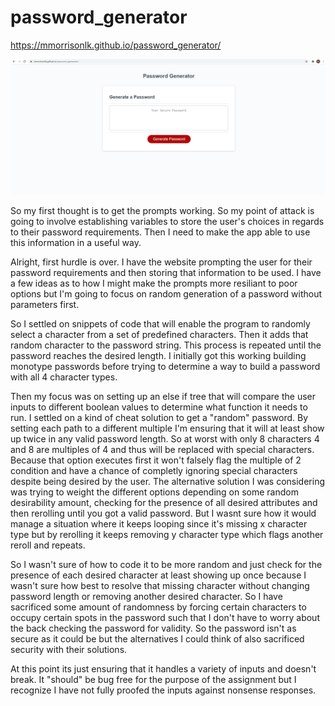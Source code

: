 # password_generator

https://mmorrisonlk.github.io/password_generator/

![Deployed Site](https://github.com/mmorrisonlk/password_generator/blob/main/assets/passwordGenerator.png?raw=true "Deployed to the Web")

So my first thought is to get the prompts working. So my point of attack is going to involve establishing variables to store the user's choices in regards to their password requirements. Then I need to make the app able to use this information in a useful way.

Alright, first hurdle is over. I have the website prompting the user for their password requirements and then storing that information to be used. I have a few ideas as to how I might make the prompts more resiliant to poor options but I'm going to focus on random generation of a password without parameters first.

So I settled on snippets of code that will enable the program to randomly select a character from a set of predefined characters. Then it adds that random character to the password string. This process is repeated until the password reaches the desired length. I initially got this working building monotype passwords before trying to determine a way to build a password with all 4 character types.

Then my focus was on setting up an else if tree that will compare the user inputs to different boolean values to determine what function it needs to run. I settled on a kind of cheat solution to get a "random" password. By setting each path to a different multiple I'm ensuring that it will at least show up twice in any valid password length. So at worst with only 8 characters 4 and 8 are multiples of 4 and thus will be replaced with special characters. Because that option executes first it won't falsely flag the multiple of 2 condition and have a chance of completly ignoring special characters despite being desired by the user. The alternative solution I was considering was trying to weight the different options depending on some random desirability amount, checking for the presence of all desired attributes and then rerolling until you got a valid password. But I wasnt sure how it would manage a situation where it keeps looping since it's missing x character type but by rerolling it keeps removing y character type which flags another reroll and repeats.

So I wasn't sure of how to code it to be more random and just check for the presence of each desired character at least showing up once because I wasn't sure how best to resolve that missing character without changing password length or removing another desired character. So I have sacrificed some amount of randomness by forcing certain characters to occupy certain spots in the password such that I don't have to worry about the back checking the password for validity. So the password isn't as secure as it could be but the alternatives I could think of also sacrificed security with their solutions.

At this point its just ensuring that it handles a variety of inputs and doesn't break. It "should" be bug free for the purpose of the assignment but I recognize I have not fully proofed the inputs against nonsense responses. 
